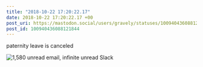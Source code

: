 ```yaml
---
title: "2018-10-22 17:20:22.17"
date: 2018-10-22 17:20:22.17 +00
post_uri: https://mastodon.social/users/gravely/statuses/100940436088121844
post_id: 100940436088121844
---
```

paternity leave is canceled


![1,580 unread email, infinite unread Slack](/images/7330388.jpeg)

